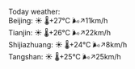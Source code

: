 Today weather:  
Beijing: ☀️   🌡️+27°C 🌬️↗11km/h  
Tianjin: ☀️   🌡️+26°C 🌬️↗22km/h  
Shijiazhuang: ☀️   🌡️+24°C 🌬️↗8km/h  
Tangshan: ☀️   🌡️+25°C 🌬️↗25km/h  
